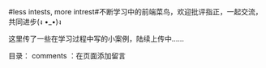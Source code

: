 #less intests, more intrest#不断学习中的前端菜鸟，欢迎批评指正，一起交流，共同进步(ง •_•)ง

这里传了一些在学习过程中写的小案例，陆续上传中……

目录：
comments ：在页面添加留言
